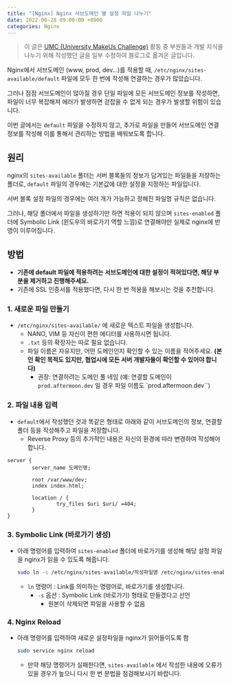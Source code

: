```yaml
---
title: "[Nginx] Nginx 서브도메인 별 설정 파일 나누기"
date: 2022-06-28 09:00:00 +0900
categories: Nginx
---
```


> 이 글은 [UMC (University MakeUs Challenge)](https://makeus.in/umc) 활동 중 부원들과 개발 지식을 나누기 위해 작성했던 글을  일부 수정하여 블로그로 옮겨온 글입니다. 

Nginx에서 서브도메인 (www, prod, dev…)를 적용할 때, `/etc/nginx/sites-available/default` 파일에 모두 한 번에 작성해 연결하는 경우가 많았습니다.

그러나 점점 서브도메인이 많아질 경우 단일 파일에 모든 서브도메인 정보를 작성하면, 파일이 너무 복잡해져 에러가 발생하면 걷잡을 수 없게 되는 경우가 발생할 위험이 있습니다.

이번 글에서는 `default` 파일을 수정하지 않고, 추가로 파일을 만들어 서브도메인 연결 정보를 작성해 이를 통해서 관리하는 방법을 배워보도록 합니다.

## 원리
nginx의 `sites-available` 폴더는 서버 블록들의 정보가 담겨있는 파일들을 저장하는 폴더로, `default` 파일의 경우에는 기본값에 대한 설정을 지정하는 파일입니다.

서버 블록 설정 파일의 경우에는 여러 개가 가능하고 정해진 파일명 규칙은 없습니다.

그러나, 해당 폴더에서 파일을 생성하기만 하면 적용이 되지 않으며 `sites-enabled` 폴더에 Symbolic Link (윈도우의 바로가기 역할 느낌)로 연결해야만 실제로 nginx에 반영이 이루어집니다.

## 방법
- **기존에 default 파일에 적용하려는 서브도메인에 대한 설정이 적혀있다면, 해당 부분을 제거하고 진행해주세요.**
- 기존에 SSL 인증서를 적용했다면, 다시 한 번 적용을 해보시는 것을 추천합니다.

### 1. 새로운 파일 만들기
- `/etc/nginx/sites-available/` 에 새로운 텍스트 파일을 생성합니다.
    - NANO, VIM 등 자신이 편한 에디터를 사용하시면 됩니다.
    - `.txt` 등의 확장자는 따로 필요 없습니다.
    - 파일 이름은 자유지만, 어떤 도메인인지 확인할 수 있는 이름을 적어주세요. **(본인 확인 목적도 있지만, 협업시에 모든 서버 개발자들이 확인할 수 있어야 합니다)**
        - 권장: 연결하려는 도메인 풀 네임 (예: 연결할 도메인이 `prod.aftermoon.dev` 일 경우 파일 이름도 `prod.aftermoon.dev``)
    
            
### 2. 파일 내용 입력
- `default`에서 작성했던 것과 똑같은 형태로 아래와 같이 서브도메인의 정보, 연결할 폴더 등을 작성해주고 파일을 저장합니다.
    * Reverse Proxy 등의 추가적인 내용은 자신의 환경에 따라 변경하여 작성해야 합니다.

```
server {
        server_name 도메인명;

        root /var/www/dev;
        index index.html;

        location / {
                try_files $uri $uri/ =404;
        }
}
```

### 3. Symbolic Link (바로가기 생성)

- 아래 명령어를 입력하여 `sites-enabled` 폴더에 바로가기를 생성해 해당 설정 파일을 nginx가 읽을 수 있도록 해줍니다.
    
    ```bash
    sudo ln -s /etc/nginx/sites-available/작성파일명 /etc/nginx/sites-enabled
    ```
    
    - `ln` 명령어 : Link를 의미하는 명령어로, 바로가기를 생성합니다.
        - `-s` 옵션 : Symbolic Link (바로가기) 형태로 만들겠다고 선언
            - 원본이 삭제되면 파일을 사용할 수 없음

### 4. Nginx Reload

- 아래 명령어를 입력하여 새로운 설정파일을 nginx가 읽어들이도록 함
    
    ```bash
    sudo service nginx reload
    ```
    
    - 만약 해당 명령어가 실패한다면, `sites-available` 에서 작성한 내용에 오류가 있을 경우가 높으니 다시 한 번 문법을 점검해보시기 바랍니다.